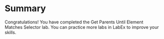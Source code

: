 # Summary

Congratulations! You have completed the Get Parents Until Element Matches Selector lab. You can practice more labs in LabEx to improve your skills.

